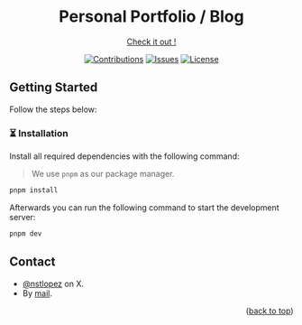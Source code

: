<h1 align="center">Personal Portfolio / Blog</h1>
<p align="center"><a href="https://nstlopez.com">Check it out !</a></p>
<div align="center">

[![Contributions](https://img.shields.io/badge/contributions-welcome-blue?style=for-the-badge)](https://github.com/nsttt/my-portfolio/compare/) [![Issues](https://img.shields.io/github/issues/nsttt/my-portfolio?style=for-the-badge)](https://github.com/Nsttt/my-portfolio/issues) [![License](https://img.shields.io/github/license/nsttt/my-portfolio?style=for-the-badge)](https://github.com/Nsttt/my-portfolio/blob/master/LICENSE.txt)

</div>

## Getting Started

Follow the steps below:

### ⏳ Installation

Install all required dependencies with the following command:

> We use `pnpm` as our package manager.

```bash
pnpm install
```

Afterwards you can run the following command to start the development server:

```bash
pnpm dev
```

## Contact

- [@nstlopez](https://x.com/nstlopez) on X.
- By [mail](mailto:nestor@nstlopez.com).

<p align="right">(<a href="#top">back to top</a>)</p>
